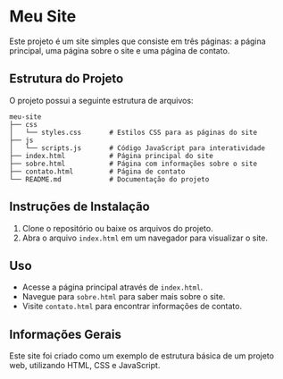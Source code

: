 # Meu Site

Este projeto é um site simples que consiste em três páginas: a página principal, uma página sobre o site e uma página de contato. 

## Estrutura do Projeto

O projeto possui a seguinte estrutura de arquivos:

```
meu-site
├── css
│   └── styles.css       # Estilos CSS para as páginas do site
├── js
│   └── scripts.js       # Código JavaScript para interatividade
├── index.html           # Página principal do site
├── sobre.html           # Página com informações sobre o site
├── contato.html         # Página de contato
└── README.md            # Documentação do projeto
```

## Instruções de Instalação

1. Clone o repositório ou baixe os arquivos do projeto.
2. Abra o arquivo `index.html` em um navegador para visualizar o site.

## Uso

- Acesse a página principal através de `index.html`.
- Navegue para `sobre.html` para saber mais sobre o site.
- Visite `contato.html` para encontrar informações de contato.

## Informações Gerais

Este site foi criado como um exemplo de estrutura básica de um projeto web, utilizando HTML, CSS e JavaScript.